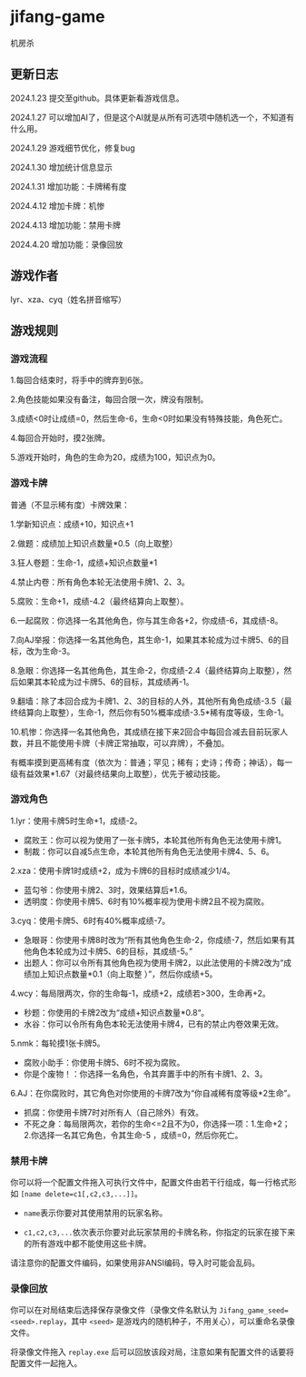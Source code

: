# jifang-game
机房杀

## 更新日志

2024.1.23 提交至github。具体更新看游戏信息。

2024.1.27 可以增加AI了，但是这个AI就是从所有可选项中随机选一个，不知道有什么用。

2024.1.29 游戏细节优化，修复bug

2024.1.30 增加统计信息显示

2024.1.31 增加功能：卡牌稀有度

2024.4.12 增加卡牌：机惨

2024.4.13 增加功能：禁用卡牌

2024.4.20 增加功能：录像回放

## 游戏作者
lyr、xza、cyq（姓名拼音缩写）

## 游戏规则
### 游戏流程
1.每回合结束时，将手中的牌弃到6张。

2.角色技能如果没有备注，每回合限一次，牌没有限制。

3.成绩<0时让成绩=0，然后生命-6，生命<0时如果没有特殊技能，角色死亡。

4.每回合开始时，摸2张牌。

5.游戏开始时，角色的生命为20，成绩为100，知识点为0。

### 游戏卡牌
普通（不显示稀有度）卡牌效果：

1.学新知识点：成绩+10，知识点+1

2.做题：成绩加上知识点数量*0.5（向上取整）

3.狂人卷题：生命-1，成绩+知识点数量*1

4.禁止内卷：所有角色本轮无法使用卡牌1、2、3。

5.腐败：生命+1，成绩-4.2（最终结算向上取整）。

6.一起腐败：你选择一名其他角色，你与其生命各+2，你成绩-6，其成绩-8。

7.向AJ举报：你选择一名其他角色，其生命-1，如果其本轮成为过卡牌5、6的目标，改为生命-3。

8.急眼：你选择一名其他角色，其生命-2，你成绩-2.4（最终结算向上取整），然后如果其本轮成为过卡牌5、6的目标，其成绩再-1。

9.翻墙：除了本回合成为卡牌1、2、3的目标的人外，其他所有角色成绩-3.5（最终结算向上取整），生命-1，然后你有50%概率成绩-3.5*稀有度等级，生命-1。

10.机惨：你选择一名其他角色，其成绩在接下来2回合中每回合减去目前玩家人数，并且不能使用卡牌（卡牌正常抽取，可以弃牌），不叠加。

有概率摸到更高稀有度（依次为：普通；罕见；稀有；史诗；传奇；神话），每一级有益效果*1.67（对最终结果向上取整），优先于被动技能。

### 游戏角色
1.lyr：使用卡牌5时生命+1，成绩-2。
  
- 腐败王：你可以视为使用了一张卡牌5，本轮其他所有角色无法使用卡牌1。
- 制裁：你可以自减5点生命，本轮其他所有角色无法使用卡牌4、5、6。
                
2.xza：使用卡牌1时成绩+2，成为卡牌6的目标时成绩减少1/4。
  
- 蓝勾爷：你使用卡牌2、3时，效果结算后*1.6。
- 透明度：你使用卡牌5、6时有10%概率视为使用卡牌2且不视为腐败。
                
3.cyq：使用卡牌5、6时有40%概率成绩-7。
  
- 急眼哥：你使用卡牌8时改为“所有其他角色生命-2，你成绩-7，然后如果有其他角色本轮成为过卡牌5、6的目标，其成绩-5。”
- 出题人：你可以令所有其他角色视为使用卡牌2，以此法使用的卡牌2改为“成绩加上知识点数量*0.1（向上取整 ）”，然后你成绩+5。
                
4.wcy：每局限两次，你的生命每-1，成绩+2，成绩若>300，生命再+2。
  
- 秒题：你使用的卡牌2改为“成绩+知识点数量*0.8“。
- 水谷：你可以令所有角色本轮无法使用卡牌4，已有的禁止内卷效果无效。
                
5.nmk：每轮摸1张卡牌5。
  
- 腐败小助手：你使用卡牌5、6时不视为腐败。
- 你是个废物！：你选择一名角色，令其弃置手中的所有卡牌1、2、3。
                
6.AJ：在你腐败时，其它角色对你使用的卡牌7改为“你自减稀有度等级*2生命”。
  
- 抓腐：你使用卡牌7时对所有人（自己除外）有效。
- 不死之身：每局限两次，若你的生命<=2且不为0，你选择一项：1.生命+2；2.你选择一名其它角色，令其生命-5 ，成绩=0，然后你死亡。
                
### 禁用卡牌

你可以将一个配置文件拖入可执行文件中，配置文件由若干行组成，每一行格式形如 `[name delete=c1[,c2,c3,...]]`。

- `name`表示你要对其使用禁用的玩家名称。

- `c1,c2,c3,...`依次表示你要对此玩家禁用的卡牌名称，你指定的玩家在接下来的所有游戏中都不能使用这些卡牌。

请注意你的配置文件编码，如果使用非ANSI编码，导入时可能会乱码。

### 录像回放

你可以在对局结束后选择保存录像文件（录像文件名默认为 `Jifang_game_seed=<seed>.replay`，其中 `<seed>` 是游戏内的随机种子，不用关心），可以重命名录像文件。

将录像文件拖入 `replay.exe` 后可以回放该段对局，注意如果有配置文件的话要将配置文件一起拖入。